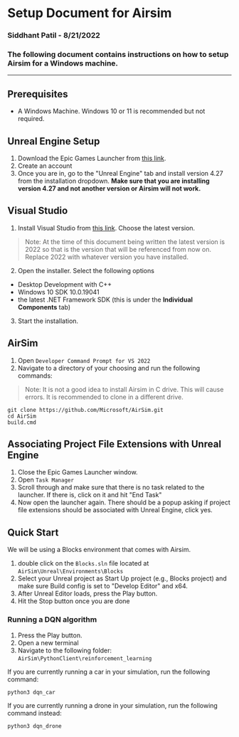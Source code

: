 # Setup Document for Airsim
### Siddhant Patil - 8/21/2022
### The following document contains instructions on how to setup Airsim for a Windows machine. 
---
## Prerequisites
* A Windows Machine. Windows 10 or 11 is recommended but not required.

## Unreal Engine Setup

1. Download the Epic Games Launcher from [this link](https://www.unrealengine.com/en-US/download).
2. Create an account
3. Once you are in, go to the "Unreal Engine" tab and install version 4.27 from the installation dropdown. **Make sure that you are installing version 4.27 and not another version or Airsim will not work.**

## Visual Studio
1. Install Visual Studio from [this link](https://visualstudio.microsoft.com/downloads/). Choose the latest version. 
> Note: At the time of this document being written the latest version is 2022 so that is the version that will be referenced from now on. Replace 2022 with whatever version you have installed.
2. Open the installer. Select the following options
*  Desktop Development with C++
*  Windows 10 SDK 10.0.19041
*  the latest .NET Framework SDK (this is under the **Individual Components** tab)
3. Start the installation.

## AirSim
1. Open `Developer Command Prompt for VS 2022`
2. Navigate to a directory of your choosing and run the following commands:
> Note: It is not a good idea to install Airsim in C drive. This will cause errors. It is recommended to clone in a different drive.
```
git clone https://github.com/Microsoft/AirSim.git
cd AirSim
build.cmd
```

## Associating Project File Extensions with Unreal Engine
1. Close the Epic Games Launcher window.
1. Open `Task Manager`
2. Scroll through and make sure that there is no task related to the launcher. If there is, click on it and hit "End Task"
3. Now open the launcher again. There should be a popup asking if project file extensions should be associated with Unreal Engine, click yes.

## Quick Start
We will be using a Blocks environment that comes with Airsim.
1. double click on the `Blocks.sln` file located at `AirSim\Unreal\Environments\Blocks`
2. Select your Unreal project as Start Up project (e.g., Blocks project) and make sure Build config is set to "Develop Editor" and x64.
3. After Unreal Editor loads, press the Play button.
4. Hit the Stop button once you are done

### Running a DQN algorithm
1. Press the Play button.
2. Open a new terminal
3. Navigate to the following folder: `AirSim\PythonClient\reinforcement_learning`

If you are currently running a car in your simulation, run the following command:
```
python3 dqn_car
```
If you are currently running a drone in your simulation, run the following command instead:
```
python3 dqn_drone
```
